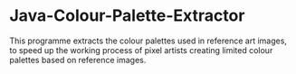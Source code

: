 # Java-Colour-Palette-Extractor
This programme extracts the colour palettes used in reference art images, to speed up the working process of pixel artists creating limited colour palettes based on reference images.
